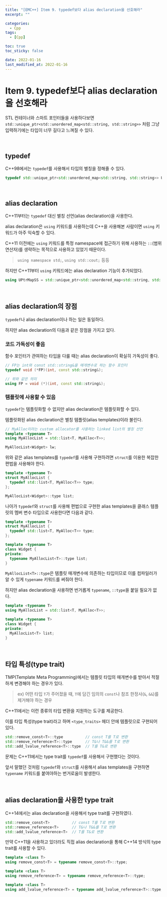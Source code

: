 ```yaml
---
title: "[EMC++] Item 9. typedef보다 alias declaration을 선호해라"
excerpt: ""

categories:
  - Cpp
tags:
  - [Cpp]

toc: true
toc_sticky: false

date: 2022-01-16
last_modified_at: 2022-01-16
---
```


# Item 9. typedef보다  alias declaration을 선호해라

STL 컨테이너와 스마트 포인터들을 사용하다보면 `std::unique_ptr<std::unordered_map<std::string, std::string>>` 처럼 그냥 입력하기에는 타입이 너무 길다고 느껴질 수 있다.

<br>

## typedef

C++98에서는 `typedef`를 사용해서 타입의 별칭을 정해줄 수 있다. 

```cpp
typedef std::unique_ptr<std::unordered_map<std::string, std::string>> UPtrMapSS;
```

<br>

## alias declaration

C++11부터는 `typedef` 대신 별칭 선언(alias declaration)을 사용한다.

alias declaration은 `using` 키워드를 사용하는데 C++을 사용해본 사람이면 `using` 키워드가 아주 익숙할 수 있다.

C++11 이전에는 `using` 키워드를 특정 namespace에 접근하기 위해 사용하는 `::`(범위 연산자)를 생략하는 목적으로 사용하고 있었기 때문이다.

> `using namespace std;`, `using std::cout;` 등등

하지만 C++11부터 `using` 키워드에는 alias declaration 기능이 추가되었다.

```cpp
using UPtrMapSS = std::unique_ptr<std::unordered_map<std::string, std::string>>;
```

<br>

## alias declaration의 장점

`typedef`나 alias declaration이나 하는 일은 동일하다.

하지만 alias declaration의 다음과 같은 장점을 가지고 있다.

### 코드 가독성이 좋음

함수 포인터가 관여하는 타입을 다룰 때는 alias declaration이 확실히 가독성이 좋다.

```cpp
// FP는 int와 const std::string&을 매개변수로 하는 함수 포인터
typedef void (*FP)(int, const std::string&);

// 위와 같은 의미
using FP = void (*)(int, const std::string&);
```

### 템플릿에 사용할 수 있음

`typedef`는 템플릿화할 수 없지만 alias declaration은 템플릿화할 수 있다.

템플릿화된 alias declaration은 별칭 템플릿(alias templates)이라 불린다.

```cpp
// MyAlloc이라는 custom allocator를 사용하는 linked list의 별칭 선언
template <typename T>
using MyAllocList = std::list<T, MyAlloc<T>>;

MyAllocList<Widget> lw;
```

위와 같은 alias templates를 `typedef`를 사용해 구현하려면 `struct`를 이용한 복잡한 편법을 사용해야 한다.

```cpp
template <typename T>
struct MyAllocList {
  typedef std::list<T, MyAlloc<T>> type;
};

MyAllocList<Widget>::type list;
```

나아가 `typedef`와 `struct`를 사용해 편법으로 구현한 alias templates을 클래스 템플릿의 멤버 변수 타입으로 사용한다면 다음과 같다.

```cpp
template <typename T>
struct MyAllocList {
  typedef std::list<T, MyAlloc<T>> type;
};

template <typename T>
class Widget {
private:
  typename MyAllocList<T>::type list;
}
```

`MyAllocList<T>::type`은 템플릿 매개변수에 의존하는 타입이므로 이를 컴파일러가 알 수 있게 `typename` 키워드를 써줘야 한다.

하지만 alias declaration을 사용하면 번거롭게 `typename`, `::type`을 붙일 필요가 없다.

```cpp
template <typename T>
using MyAllocList = std::list<T, MyAlloc<T>>;

template <typename T>
class Widget {
private:
  MyAllocList<T> list;
}
```

<br>

## 타입 특성(type trait)

TMP(Template Meta Programming)에서는 템플릿 타입의 매개변수를 받아서 적절하게 변경해야 하는 경우가 있다.

> ex) 어떤 타입 `T`가 주어졌을 때, `T`에 담긴 임의의 `const`나 참조 한정사(`&`, `&&`)를 제거해야 하는 경우

C++11에서는 이런 종류의 타입 변환을 지원하는 도구를 제공한다.

이를 타입 특성(type trait)라고 하며 `<type_traits>` 헤더 안에 템플릿으로 구현되어 있다.

```cpp
std::remove_const<T>::type          // const T를 T로 변환
std::remove_reference<T>::type      // T&나 T&&를 T로 변환
std::add_lvalue_reference<T>::type  // T를 T&로 변환
```

문제는 C++11에서는 type trait를 `typedef`를 사용해서 구현했다는 것이다.

앞서 말했던 것처럼 `typedef`와 `struct`를 사용해서 alias templates을 구현하면 `typename` 키워드를 붙여야하는 번거로움이 발생한다.

<br>

## alias declaration을 사용한 type trait

C++14에서는 alias declaration을 사용해서 type trait를 구현하였다.

```cpp
std::remove_const<T>          // const T를 T로 변환
std::remove_reference<T>      // T&나 T&&를 T로 변환
std::add_lvalue_reference<T>  // T를 T&로 변환
```

만약 C++11을 사용하고 있더라도 직접 alias declaration을 통해 C++14 방식의 type trait를 사용할 수 있다.

```cpp
template <class T>
using remove_const<T> = typename remove_const<T>::type;

template <class T>
using remove_reference<T> = typename remove_reference<T>::type;

template <class T>
using add_lvalue_reference<T> = typename add_lvalue_reference<T>::type;
```

<br>